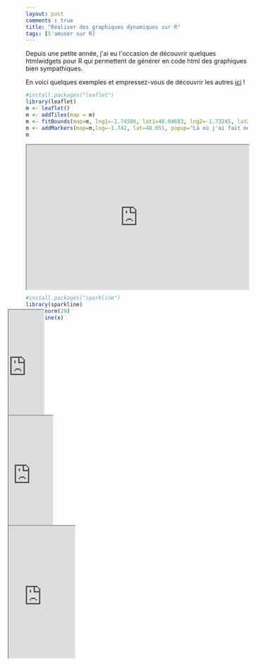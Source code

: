 ```yaml
---
layout: post
comments : true
title: "Réaliser des graphiques dynamiques sur R"
tags: [S'amuser sur R]
---
```


Depuis une petite année, j'ai eu l'occasion de découvrir quelques htmlwidgets pour R qui permettent de générer en code html des graphiques bien sympathiques. 

En voici quelques exemples et empressez-vous de découvrir les autres [ici](http://gallery.htmlwidgets.org/) !


```r
#install.packages("leaflet")
library(leaflet)
m <- leaflet()
m <- addTiles(map = m)
m <- fitBounds(map=m, lng1=-1.74586, lat1=48.04683, lng2=-1.73245, lat2=48.05210)
m <- addMarkers(map=m,lng=-1.742, lat=48.051, popup="Là où j'ai fait mes études !")
m
```
<div style="position:relative; max-width: 100%; width:100%; height:0px; padding-bottom:65%;">
    <iframe style="position:absolute; left:0; top:0; width:100%; height:100%;max-width: 100%"
        src="https://antuki.github.io/figure/graphiquesdyn_html2.html">
    </iframe>
</div>

<!--break-->

```r
#install.packages("sparkline")
library(sparkline)
x <- rnorm(20)
sparkline(x)
```
<div style="position:relative; max-width: 100%; width:80px; height:40px; padding-bottom:200px;">
    <iframe style="position:absolute; left:-41px; top:-41px; width:100%; height:100%;max-width: 100%"
        src="https://antuki.github.io/figure/graphiquesdyn_html1.html" scrolling="no">
    </iframe>
</div>


<div style="position:relative; max-width: 100%; width:100px; height:50px; padding-bottom:200px;">
    <iframe style="position:absolute; left:-41px; top:-41px; width:100%; height:100%;max-width: 100%"
        src="https://antuki.github.io/figure/graphiquesdyn_html1.html" scrolling="no">
    </iframe>
</div>

<div style="position:relative; max-width: 100%; width:150px; height:100px; padding-bottom:200px;">
    <iframe style="position:absolute; left:-41px; top:-41px; width:100%; height:100%;max-width: 100%"
        src="https://antuki.github.io/figure/graphiquesdyn_html1.html" scrolling="no">
    </iframe>
</div>

